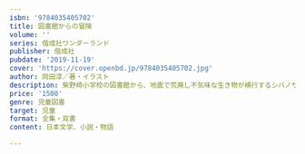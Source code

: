 ```yaml
---
isbn: '9784035405702'
title: 図書館からの冒険
volume: ''
series: 偕成社ワンダーランド
publisher: 偕成社
pubdate: '2019-11-19'
cover: 'https://cover.openbd.jp/9784035405702.jpg'
author: 岡田淳／著・イラスト
description: 柴野崎小学校の図書館から、地震で荒廃し不気味な生き物が横行するシバノザキ島にワープした渉は、島の少女サキにであって……。
price: '1500'
genre: 児童図書
target: 児童
format: 全集・双書
content: 日本文学、小説・物語

---
```


